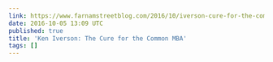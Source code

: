 ```yaml
---
link: https://www.farnamstreetblog.com/2016/10/iverson-cure-for-the-common-mba/
date: 2016-10-05 13:09 UTC
published: true
title: 'Ken Iverson: The Cure for the Common MBA'
tags: []
---
```



